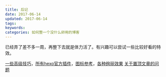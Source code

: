 ```yaml
---
title: 后记
date: 2017-06-14
updated: 2017-06-14
tags:
keywords:
categories: 如何整一个没什么卵用的博客
---
```

已经弄了差不多一周，再整下去就是体力活了。有兴趣可以尝试一些比较好看的特效。
<!-- more -->
[一些高级技巧](http://www.arao.me/)，[所有hexo官方插件](https://hexo.io/plugins/)，[图标参考](http://fontawesome.io/cheatsheet/)，[各种绚丽效果](http://shenzekun.cn/hexo%E7%9A%84next%E4%B8%BB%E9%A2%98%E4%B8%AA%E6%80%A7%E5%8C%96%E9%85%8D%E7%BD%AE%E6%95%99%E7%A8%8B.html)
[关于置顶文章的问题](https://github.com/iissnan/hexo-theme-next/issues/415)

